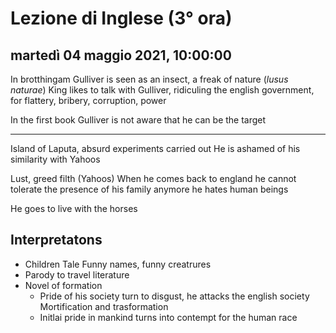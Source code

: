 # Lezione di Inglese (3° ora)

## martedì 04 maggio 2021, 10:00:00
In brotthingam Gulliver is seen as an insect, a freak of  nature (*lusus naturae*)
King likes to talk with Gulliver, ridiculing the english government, for flattery, bribery, corruption, power

In the first book Gulliver is not aware that he can be the target


---
Island of Laputa, absurd experiments carried out
He is ashamed of his similarity with Yahoos

Lust, greed filth (Yahoos)
When he comes back to england he cannot tolerate the presence of his family anymore
he hates human beings

He goes to live with the horses

Interpretatons
---

* Children Tale
Funny names, funny creatrures
* Parody to travel literature
* Novel of formation
	* Pride of his society turn to disgust, he attacks the english society
Mortification and trasformation
	* Initlai pride in mankind turns into contempt for the human race
<!--stackedit_data:
eyJoaXN0b3J5IjpbOTAyMTA2NDc1LC0zNDI3NjY1MzZdfQ==
-->